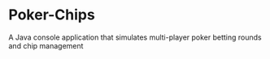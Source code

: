 # Poker-Chips
A Java console application that simulates multi-player poker betting rounds and chip management
